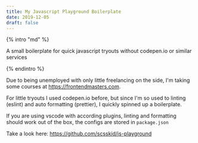 ```yaml
---
title: My Javascript Playground Boilerplate
date: 2019-12-05
draft: false
---
```



{% intro "md" %}

A small boilerplate for quick javascript tryouts without codepen.io or similar services

{% endintro %}

Due to being unemployed with only little freelancing on the side, I'm taking some courses at https://frontendmasters.com.

For little tryouts I used codepen.io before, but since I'm so used to linting (eslint) and auto formatting (prettier), I quickly spinned up a boilerplate.

If you are using vscode with according plugins, linting and formatting should work out of the box, the configs are stored in `package.json`

Take a look here:
https://github.com/scsskid/js-playground

